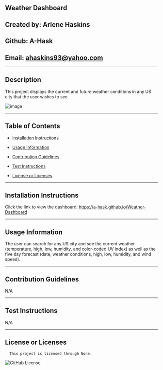 ## Weather Dashboard

  ## Created by: Arlene Haskins

  ## Github: A-Hask

  ## Email: ahaskins93@yahoo.com
  ________________________________________
  
  ## Description
  
  This project displays the current and future weather conditions in any US city that the user wishes to see.
  
  ![image](https://user-images.githubusercontent.com/93448964/168496148-3eaaad93-151b-4696-acce-0829a902125d.png)
  
  ________________________________________
  
  ## Table of Contents
  
  * [Installation Instructions](#installation-instructions)

  * [Usage Information](#usage-information)

  * [Contribution Guidelines](#contribution-guidelines)

  * [Test Instructions](#test-instructions)

  * [License or Licenses](#license-or-licenses)

  ________________________________________

  ## Installation Instructions

  Click the link to view the dashboard: https://a-hask.github.io/Weather-Dashboard

  ________________________________________

  ## Usage Information

  The user can search for any US city and see the current weather (temperature, high, low, humidity, and color-coded UV index) as well as the five day forecast (date, weather conditions, high, low, humidity, and wind speed).

  ________________________________________

  ## Contribution Guidelines

  N/A

  ________________________________________

  ## Test Instructions

  N/A

  ________________________________________
  ## License or Licenses

  
      This project is licensed through None.
      

   ![GitHub License](https://img.shields.io/badge/license-None-blue.svg)

  

